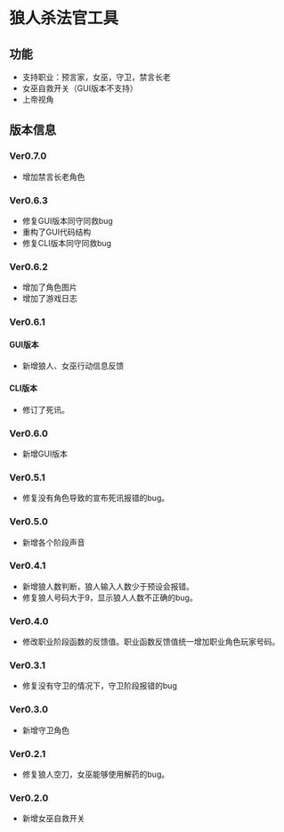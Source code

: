 # 狼人杀法官工具

## 功能

- 支持职业：预言家，女巫，守卫，禁言长老
- 女巫自救开关（GUI版本不支持）
- 上帝视角

## 版本信息

### Ver0.7.0

- 增加禁言长老角色

### Ver0.6.3

- 修复GUI版本同守同救bug
- 重构了GUI代码结构
- 修复CLI版本同守同救bug

### Ver0.6.2

- 增加了角色图片
- 增加了游戏日志

### Ver0.6.1

#### GUI版本

- 新增狼人、女巫行动信息反馈

#### CLI版本

- 修订了死讯。

### Ver0.6.0

- 新增GUI版本

### Ver0.5.1

- 修复没有角色导致的宣布死讯报错的bug。

### Ver0.5.0

- 新增各个阶段声音

### Ver0.4.1

- 新增狼人数判断，狼人输入人数少于预设会报错。
- 修复狼人号码大于9，显示狼人人数不正确的bug。

### Ver0.4.0

- 修改职业阶段函数的反馈值。职业函数反馈值统一增加职业角色玩家号码。

### Ver0.3.1

- 修复没有守卫的情况下，守卫阶段报错的bug

### Ver0.3.0

- 新增守卫角色

### Ver0.2.1

- 修复狼人空刀，女巫能够使用解药的bug。

### Ver0.2.0

- 新增女巫自救开关
